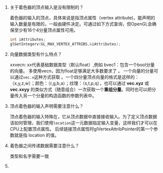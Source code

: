 1. 关于着色器的顶点输入是没有限制的？

   着色器的输入的顶点，具体来说是指顶点属性（vertex attribute)，能声明的输入数量是有限的，一般由硬件决定。可通过如下方式查询，但OpenGL会确保至少有16个4分量顶点属性可用。

   ```c
   int iAttributes;
   glGetIntegerv(GL_MAX_VERTEX_ATTRIBS,&iAttributes);
   ```

2. 向量数据类型有什么特点？

   xxvecn: xx代表基础数据类型（默认float）,例如 bvec1：包含一个bool分量的向量。 多使用vecn，因为float足够满足大多数要求了 。 一个向量的分量可以通过`vec.x`这种方式获取 。一个四分量顶点向量的格式是这样的：（x,y,z,w）；颜色：（r,g,b,a）；纹理：（s,t,p,q），也可以通过 **vec.xyz** 或 **vec.xxyy** 的类似方式（随意组合）一次获取一个**重组分量**。同时也可以把分量传入另一个分量的构造函数的参数列表中。

3. 顶点着色器的输入声明需要注意什么？

    顶点着色器的输入特殊在，它从顶点数据中直接接收输入。为了定义顶点数据该如何管理，我们使用`location`这一元数据指定输入变量，这样我们才可以在CPU上配置顶点属性。 后续链接顶点属性时glVertexAttribPointer的第一个参数就是指 location 的值。

4. 着色器之间传递数据需要注意什么？

   类型和名字需要一致

5. 


